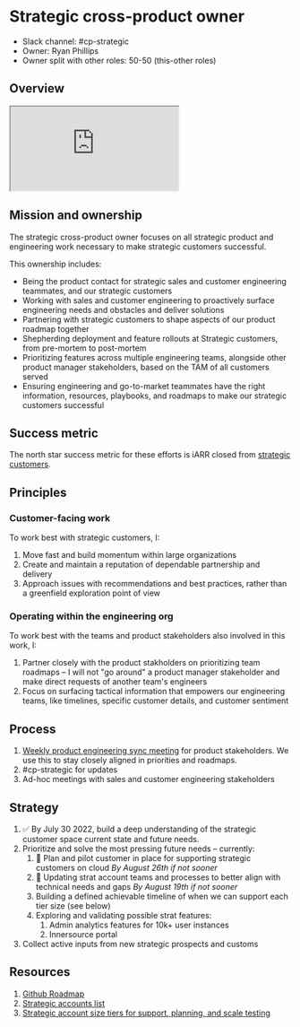# Strategic cross-product owner

- Slack channel: #cp-strategic
- Owner: Ryan Phillips
- Owner split with other roles: 50-50 (this-other roles)

## Overview

<iframe src="https://docs.google.com/presentation/d/e/2PACX-1vThxOgLUUK2EfBhYRoCPwfKcw8wiarmD7uaTtmQpB1_WL7oho1377pRT8Vv6l7avKtCdK4T1o9Qaqng/embed?start=false&loop=false&delayms=3000&slide=id.g152664597f7_0_2109" allow="fullscreen" title="Strategic Readiness slide deck"></iframe>

## Mission and ownership

The strategic cross-product owner focuses on all strategic product and engineering work necessary to make strategic customers successful.

This ownership includes:

- Being the product contact for strategic sales and customer engineering teammates, and our strategic customers
- Working with sales and customer engineering to proactively surface engineering needs and obstacles and deliver solutions
- Partnering with strategic customers to shape aspects of our product roadmap together
- Shepherding deployment and feature rollouts at Strategic customers, from pre-mortem to post-mortem
- Prioritizing features across multiple engineering teams, alongside other product manager stakeholders, based on the TAM of all customers served
- Ensuring engineering and go-to-market teammates have the right information, resources, playbooks, and roadmaps to make our strategic customers successful

## Success metric

The north star success metric for these efforts is iARR closed from [strategic customers](https://docs.google.com/spreadsheets/d/1JFHacGYDIBd4pMSrKC3QV25YFkK2yBfM0dMd9An2sGE/edit#gid=1317478762).

## Principles

### Customer-facing work

To work best with strategic customers, I:

1. Move fast and build momentum within large organizations
1. Create and maintain a reputation of dependable partnership and delivery
1. Approach issues with recommendations and best practices, rather than a greenfield exploration point of view

### Operating within the engineering org

To work best with the teams and product stakeholders also involved in this work, I:

1. Partner closely with the product stakholders on prioritizing team roadmaps – I will not "go around" a product manager stakeholder and make direct requests of another team's engineers
1. Focus on surfacing tactical information that empowers our engineering teams, like timelines, specific customer details, and customer sentiment

## Process

1. [Weekly product engineering sync meeting](https://calendar.google.com/event?action=TEMPLATE&tmeid=MGUwaG5tMnE5a25sbW51dXEyamJ2NW45c3Ugam9lbEBzb3VyY2VncmFwaC5jb20&tmsrc=joel%40sourcegraph.com) for product stakeholders. We use this to stay closely aligned in priorities and roadmaps.
1. #cp-strategic for updates
1. Ad-hoc meetings with sales and customer engineering stakeholders

## Strategy

1. ✅ By July 30 2022, build a deep understanding of the strategic customer space current state and future needs.
1. Prioritize and solve the most pressing future needs – currently:
   1. 🔄 Plan and pilot customer in place for supporting strategic customers on cloud _By August 26th if not sooner_
   1. 🔄 Updating strat account teams and processes to better align with technical needs and gaps _By August 19th if not sooner_
   1. Building a defined achievable timeline of when we can support each tier size (see below)
   1. Exploring and validating possible strat features:
      1. Admin analytics features for 10k+ user instances
      1. Innersource portal
1. Collect active inputs from new strategic prospects and customs

## Resources

1. [Github Roadmap](https://github.com/orgs/sourcegraph/projects/214/views/58)
1. [Strategic accounts list](https://docs.google.com/spreadsheets/d/1JFHacGYDIBd4pMSrKC3QV25YFkK2yBfM0dMd9An2sGE/edit#gid=1317478762)
1. [Strategic account size tiers for support, planning, and scale testing](https://docs.google.com/spreadsheets/d/1n-KfGc8m1w09rIzNKm5tRxAYmP4-w11CVOCplMvVazk/edit#gid=1172385107&range=B6)
